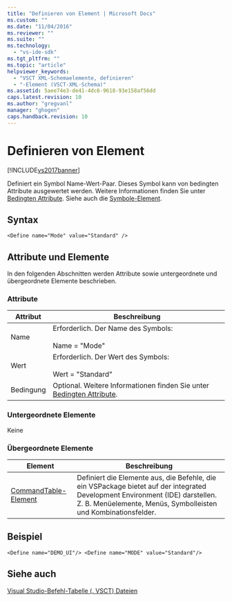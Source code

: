 ```yaml
---
title: "Definieren von Element | Microsoft Docs"
ms.custom: ""
ms.date: "11/04/2016"
ms.reviewer: ""
ms.suite: ""
ms.technology: 
  - "vs-ide-sdk"
ms.tgt_pltfrm: ""
ms.topic: "article"
helpviewer_keywords: 
  - "VSCT XML-Schemaelemente, definieren"
  - "-Element (VSCT-XML-Schema)"
ms.assetid: 5aee74e3-de41-4dc6-9618-93e158af56dd
caps.latest.revision: 10
ms.author: "gregvanl"
manager: "ghogen"
caps.handback.revision: 10
---
```

# Definieren von Element
[!INCLUDE[vs2017banner](../code-quality/includes/vs2017banner.md)]

Definiert ein Symbol Name\-Wert\-Paar. Dieses Symbol kann von bedingten Attribute ausgewertet werden. Weitere Informationen finden Sie unter [Bedingten Attribute](../extensibility/vsct-xml-schema-conditional-attributes.md). Siehe auch die [Symbole\-Element](../extensibility/symbols-element.md).  
  
## Syntax  
  
```  
<Define name="Mode" value="Standard" />  
```  
  
## Attribute und Elemente  
 In den folgenden Abschnitten werden Attribute sowie untergeordnete und übergeordnete Elemente beschrieben.  
  
### Attribute  
  
|Attribut|Beschreibung|  
|--------------|------------------|  
|Name|Erforderlich. Der Name des Symbols:<br /><br /> Name \= "Mode"|  
|Wert|Erforderlich. Der Wert des Symbols:<br /><br /> Wert \= "Standard"|  
|Bedingung|Optional. Weitere Informationen finden Sie unter [Bedingten Attribute](../extensibility/vsct-xml-schema-conditional-attributes.md).|  
  
### Untergeordnete Elemente  
 Keine  
  
### Übergeordnete Elemente  
  
|Element|Beschreibung|  
|-------------|------------------|  
|[CommandTable\-Element](../extensibility/commandtable-element.md)|Definiert die Elemente aus, die Befehle, die ein VSPackage bietet auf der integrated Development Environment \(IDE\) darstellen. Z. B. Menüelemente, Menüs, Symbolleisten und Kombinationsfelder.|  
  
## Beispiel  
  
```  
<Define name="DEMO_UI"/> <Define name="MODE" value="Standard"/>  
```  
  
## Siehe auch  
 [Visual Studio\-Befehl\-Tabelle \(. VSCT\) Dateien](../extensibility/internals/visual-studio-command-table-dot-vsct-files.md)